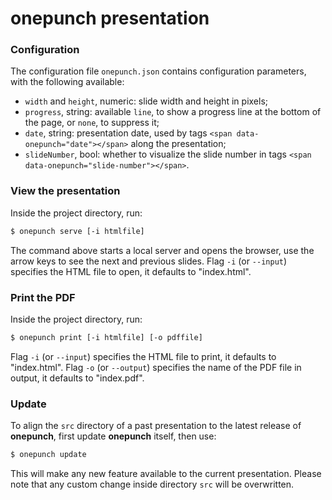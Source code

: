 # **onepunch** presentation

### Configuration
The configuration file `onepunch.json` contains configuration parameters, with the following available:
- `width` and `height`, numeric: slide width and height in pixels;
- `progress`, string: available `line`, to show a progress line at the bottom of the page, or `none`, to suppress it;
- `date`, string: presentation date, used by tags `<span data-onepunch="date"></span>` along the presentation;
- `slideNumber`, bool: whether to visualize the slide number in tags `<span data-onepunch="slide-number"></span>`.

### View the presentation

Inside the project directory, run:

```sh
$ onepunch serve [-i htmlfile]
```

The command above starts a local server and opens the browser, use the arrow keys to see the next and previous slides.
Flag `-i` (or `--input`) specifies the HTML file to open, it defaults to "index.html".

### Print the PDF

Inside the project directory, run:

```sh
$ onepunch print [-i htmlfile] [-o pdffile]
```

Flag `-i` (or `--input`) specifies the HTML file to print, it defaults to "index.html".
Flag `-o` (or `--output`) specifies the name of the PDF file in output, it defaults to "index.pdf".

### Update

To align the `src` directory of a past presentation to the latest release of **onepunch**,
first update **onepunch** itself, then use:

```sh
$ onepunch update
```
This will make any new feature available to the current presentation.
Please note that any custom change inside directory `src` will be overwritten.
